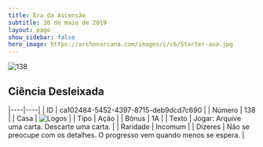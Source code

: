 ```yaml
---
title: Era da Ascensão
subtitle: 30 de maio de 2019
layout: page
show_sidebar: false
hero_image: https://archonarcana.com/images/c/c6/Starter-aoa.jpg
---
```


![138](https://cdn.keyforgegame.com/media/card_front/pt/435_138_J653WXC2XHM8_pt.png)

## Ciência Desleixada

|----|----|
| ID | ca102484-5452-4397-8715-deb9dcd7c690 |
| Número | 138 |
| Casa | ![Logos](https://archonarcana.com/images/thumb/c/ce/Logos.png/22px-Logos.png "Logos") |
| Tipo | Ação |
| Bônus | 1A |
| Texto | Jogar: Arquive uma carta. Descarte uma carta. |
| Raridade | Incomum |
| Dizeres | Não se preocupe com os detalhes.  O progresso vem quando  menos se espera. |
